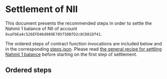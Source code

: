 # Settlement of NII
This document presents the recommended steps in order to settle the Nahmii 1
balance of NII of account `0xaFbEa4c526EFD46d989E705f5DBfD2c8CD81Df41`.

The ordered steps of contract function invocations are included below and in
the corresponding [steps.json](./steps.json). Please read [the general recipe
for settling Nahmii 1 balance](../../README.md) before starting on the first
step of settlement.

## Ordered steps

